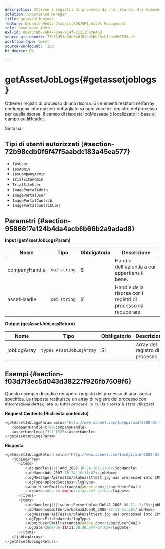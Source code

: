 ```yaml
---
description: Ottiene i registri di processo di una risorsa. Gli elementi restituiti nell’array contengono informazioni dettagliate su ogni voce nel registro del processo per quella risorsa. Il campo di risposta logMessage è localizzato in base al campo authHeader.
solution: Experience Manager
title: getAssetJobLogs
feature: Dynamic Media Classic,SDK/API,Asset Management
role: Developer,Admin
exl-id: 88ec5cab-7eb4-48aa-914f-21311593e463
source-git-commit: 77c88d5fe20e048f6fad2bb23cb1abe090793acf
workflow-type: tm+mt
source-wordcount: '156'
ht-degree: 8%

---
```


# getAssetJobLogs{#getassetjoblogs}

Ottiene i registri di processo di una risorsa. Gli elementi restituiti nell’array contengono informazioni dettagliate su ogni voce nel registro del processo per quella risorsa. Il campo di risposta logMessage è localizzato in base al campo authHeader.

Sintassi

## Tipi di utenti autorizzati {#section-72b98cdb0f6f47f5aabdc183a45ea577}

* `IpsUser`
* `IpsAdmin`
* `IpsCompanyAdmin`
* `TrialSiteAdmin`
* `TrialSiteUser`
* `ImagePortalAdmin`
* `ImagePortalUser`
* `ImagePortalContrib`
* `ImagePortalContribUser`

## Parametri {#section-9586617e124b4da4acb6b66b2a9adad8}

**Input (getAssetJobLogsParam)**

| Nome | Tipo | Obbligatorio | Descrizione |
|---|---|---|---|
| companyHandle | `xsd:string` | Sì | Handle dell&#39;azienda a cui appartiene il bene. |
| assetHandle | `xsd:string` | Sì | Handle della risorsa con i registri di processo da recuperare. |

**Output (getAssetJobLogsReturn)**

| Nome | Tipo | Obbligatorio | Descrizione |
|---|---|---|---|
| jobLogArray | `types:AssetJobLogArray` | Sì | Array del registro di processo. |

## Esempi {#section-f03d7f3ec5d043d38227f926fb7609f6}

Questo esempio di codice recupera i registri del processo di una risorsa specifica. La risposta restituisce un array di registro del processo con informazioni dettagliate su tutti i processi in cui la risorsa è stata utilizzata.

**Request Contents (Richiesta contenuto)**

```java
<getAssetJobLogsParam xmlns="http://www.scene7.com/IpsApi/xsd/2008-01-15">
   <companyHandle>c|6</companyHandle>
   <assetHandle>a|732|1|535</assetHandle>
</getAssetJobLogsParam>
```

**Risposta**

```java
<getAssetJobLogsReturn xmlns="http://www.scene7.com/IpsApi/xsd/2008-01-15">
   <jobLogArray>
      <items>
         <jobHandle>j|6||Add_2007-10-24-16:11:07</jobHandle>
         <jobName>Add_2007-10-24-16:11:07</jobName>
         <logMessage>ApiTestCo/blakexslttest.jpg was processed into IPS</logMessage>
         <logType>UploadSuccess</logType>
         <submitUserEmail>strangio@adobe.com</submitUserEmail>
         <logDate>2007-10-24T16:12:32.297-07:00</logDate>
      </items>
      <items>
         <jobHandle>j|6||submitServerUploadJob40_2008-06-11-11:38</jobHandle>
         <jobName>submitServerUploadJob40_2008-06-11-11:38</jobName>
         <logMessage>ApiTestCo/blakexslttest.jpg was processed into IPS.</logMessage>
         <logType>FileUpdated</logType>
         <submitUserEmail>strangio@adobe.com</submitUserEmail>
         <logDate>2008-06-11T11:38:48.547-07:00</logDate>
      </items>
   </jobLogArray>
</getAssetJobLogsReturn>
```
